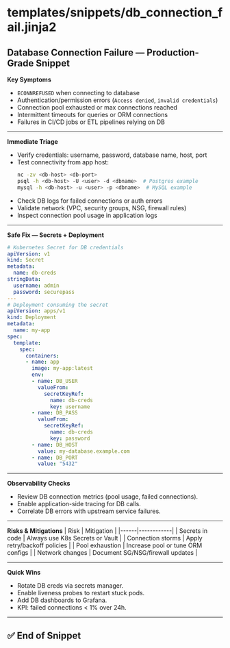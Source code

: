 # templates/snippets/db_connection_fail.jinja2

## Database Connection Failure — Production-Grade Snippet

**Key Symptoms**
- `ECONNREFUSED` when connecting to database  
- Authentication/permission errors (`Access denied`, `invalid credentials`)  
- Connection pool exhausted or max connections reached  
- Intermittent timeouts for queries or ORM connections  
- Failures in CI/CD jobs or ETL pipelines relying on DB  

---

**Immediate Triage**
- Verify credentials: username, password, database name, host, port  
- Test connectivity from app host:
  ```bash
  nc -zv <db-host> <db-port>
  psql -h <db-host> -U <user> -d <dbname>  # Postgres example
  mysql -h <db-host> -u <user> -p <dbname>  # MySQL example
  ```
- Check DB logs for failed connections or auth errors  
- Validate network (VPC, security groups, NSG, firewall rules)  
- Inspect connection pool usage in application logs  

---

**Safe Fix — Secrets + Deployment**
```yaml
# Kubernetes Secret for DB credentials
apiVersion: v1
kind: Secret
metadata:
  name: db-creds
stringData:
  username: admin
  password: securepass
---
# Deployment consuming the secret
apiVersion: apps/v1
kind: Deployment
metadata:
  name: my-app
spec:
  template:
    spec:
      containers:
      - name: app
        image: my-app:latest
        env:
        - name: DB_USER
          valueFrom:
            secretKeyRef:
              name: db-creds
              key: username
        - name: DB_PASS
          valueFrom:
            secretKeyRef:
              name: db-creds
              key: password
        - name: DB_HOST
          value: my-database.example.com
        - name: DB_PORT
          value: "5432"
```

---

**Observability Checks**
- Review DB connection metrics (pool usage, failed connections).  
- Enable application-side tracing for DB calls.  
- Correlate DB errors with upstream service failures.  

---

**Risks & Mitigations**
| Risk | Mitigation |
|------|------------|
| Secrets in code | Always use K8s Secrets or Vault |
| Connection storms | Apply retry/backoff policies |
| Pool exhaustion | Increase pool or tune ORM configs |
| Network changes | Document SG/NSG/firewall updates |

---

**Quick Wins**
- Rotate DB creds via secrets manager.  
- Enable liveness probes to restart stuck pods.  
- Add DB dashboards to Grafana.  
- KPI: failed connections < 1% over 24h.  

---

## ✅ End of Snippet